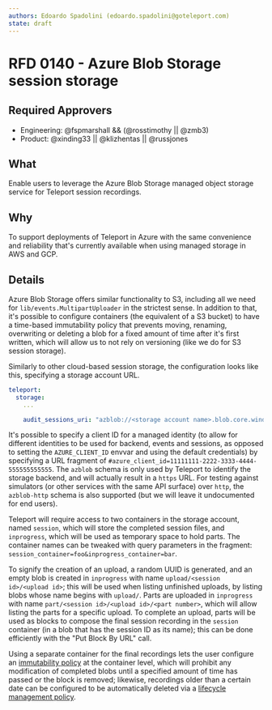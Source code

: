 ```yaml
---
authors: Edoardo Spadolini (edoardo.spadolini@goteleport.com)
state: draft
---
```


# RFD 0140 - Azure Blob Storage session storage

## Required Approvers

* Engineering: @fspmarshall && (@rosstimothy || @zmb3)
* Product: @xinding33 || @klizhentas || @russjones

## What

Enable users to leverage the Azure Blob Storage managed object storage service for Teleport session recordings.

## Why

To support deployments of Teleport in Azure with the same convenience and reliability that's currently available when using managed storage in AWS and GCP.

## Details

Azure Blob Storage offers similar functionality to S3, including all we need for `lib/events.MultipartUploader` in the strictest sense. In addition to that, it's possible to configure containers (the equivalent of a S3 bucket) to have a time-based immutability policy that prevents moving, renaming, overwriting or deleting a blob for a fixed amount of time after it's first written, which will allow us to not rely on versioning (like we do for S3 session storage).

Similarly to other cloud-based session storage, the configuration looks like this, specifying a storage account URL.

```yaml
teleport:
  storage:
    ...

    audit_sessions_uri: "azblob://<storage account name>.blob.core.windows.net"
```

It's possible to specify a client ID for a managed identity (to allow for different identities to be used for backend, events and sessions, as opposed to setting the `AZURE_CLIENT_ID` envvar and using the default credentials) by specifying a URL fragment of `#azure_client_id=11111111-2222-3333-4444-555555555555`. The `azblob` schema is only used by Teleport to identify the storage backend, and will actually result in a `https` URL. For testing against simulators (or other services with the same API surface) over `http`, the `azblob-http` schema is also supported (but we will leave it undocumented for end users).

Teleport will require access to two containers in the storage account, named `session`, which will store the completed session files, and `inprogress`, which will be used as temporary space to hold parts. The container names can be tweaked with query parameters in the fragment: `session_container=foo&inprogress_container=bar`.

To signify the creation of an upload, a random UUID is generated, and an empty blob is created in `inprogress` with name `upload/<session id>/<upload id>`; this will be used when listing unfinished uploads, by listing blobs whose name begins with `upload/`. Parts are uploaded in `inprogress` with name `part/<session id>/<upload id>/<part number>`, which will allow listing the parts for a specific upload. To complete an upload, parts will be used as blocks to compose the final session recording in the `session` container (in a blob that has the session ID as its name); this can be done efficiently with the "Put Block By URL" call.

Using a separate container for the final recordings lets the user configure an [immutability policy](https://docs.microsoft.com/en-us/azure/storage/blobs/immutable-time-based-retention-policy-overview) at the container level, which will prohibit any modification of completed blobs until a specified amount of time has passed or the block is removed; likewise, recordings older than a certain date can be configured to be automatically deleted via a [lifecycle management policy](https://docs.microsoft.com/en-us/azure/storage/blobs/lifecycle-management-overview).

